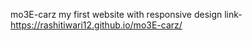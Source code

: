  mo3E-carz my first website with responsive design
 link-https://rashitiwari12.github.io/mo3E-carz/
